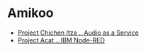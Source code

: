 # Amikoo

- [Project Chichen Itza .. Audio as a Service](https://theiotlearninginitiative.gitbooks.io/codelabs/content/ChichenItza/documentation/ChichenItza.html)
- [Project Acat .. IBM Node-RED](https://theiotlearninginitiative.gitbooks.io/codelabs/content/Gods/Acat/documentation/Acat.html)